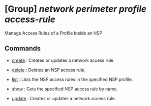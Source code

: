 # [Group] _network perimeter profile access-rule_

Manage Access Rules of a Profile inside an NSP

## Commands

- [create](/Commands/network/perimeter/profile/access-rule/_create.md)
: Creates or updates a network access rule.

- [delete](/Commands/network/perimeter/profile/access-rule/_delete.md)
: Deletes an NSP access rule.

- [list](/Commands/network/perimeter/profile/access-rule/_list.md)
: Lists the NSP access rules in the specified NSP profile.

- [show](/Commands/network/perimeter/profile/access-rule/_show.md)
: Gets the specified NSP access rule by name.

- [update](/Commands/network/perimeter/profile/access-rule/_update.md)
: Creates or updates a network access rule.
